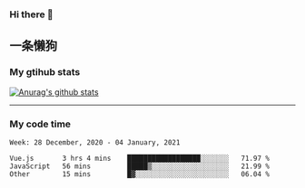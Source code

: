### Hi there 👋

## 一条懒狗
<!--
**kiss-me-quickly/kiss-me-quickly** is a ✨ _special_ ✨ repository because its `README.md` (this file) appears on your GitHub profile.

Here are some ideas to get you started:

- 🔭 I’m currently working on ...
- 🌱 I’m currently learning ...
- 👯 I’m looking to collaborate on ...
- 🤔 I’m looking for help with ...
- 💬 Ask me about ...
- 📫 How to reach me: ...
- 😄 Pronouns: ...
- ⚡ Fun fact: ...
-->


### My gtihub stats

[![Anurag's github stats](https://github-readme-stats.vercel.app/api?username=kiss-me-quickly)](https://github.com/anuraghazra/github-readme-stats)

***

### My code time

<!--START_SECTION:waka-->
```text
Week: 28 December, 2020 - 04 January, 2021

Vue.js       3 hrs 4 mins    ██████████████████░░░░░░░   71.97 % 
JavaScript   56 mins         █████▒░░░░░░░░░░░░░░░░░░░   21.99 % 
Other        15 mins         █▓░░░░░░░░░░░░░░░░░░░░░░░   06.04 % 
```
<!--END_SECTION:waka-->

